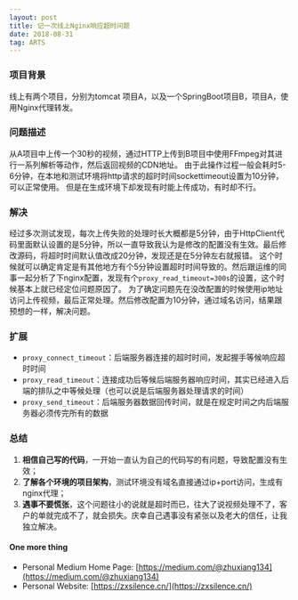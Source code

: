 ```yaml
---
layout: post
title: 记一次线上Nginx响应超时问题
date: 2018-08-31
tag: ARTS
---
```


### 项目背景
线上有两个项目，分别为tomcat 项目A，以及一个SpringBoot项目B，项目A，使用Nginx代理转发。

### 问题描述
从A项目中上传一个30秒的视频，通过HTTP上传到B项目中使用FFmpeg对其进行一系列解析等动作，然后返回视频的CDN地址。
由于此操作过程一般会耗时5-6分钟，在本地和测试环境将http请求的超时时间sockettimeout设置为10分钟，可以正常使用。
但是在生成环境下却发现有时能上传成功，有时却不行。

### 解决
经过多次测试发现，每次上传失败的处理时长大概都是5分钟，由于HttpClient代码里面默认设置的是5分钟，所以一直导致我认为是修改的配置没有生效。最后修改源码，将超时时间默认值改成20分钟，发现还是在5分钟左右就报错。
这个时候就可以确定肯定是有其他地方有个5分钟设置超时时间导致的。然后跟运维的同事一起分析了下nginx配置，发现有个`proxy_read_timeout=300s`的设置，这个时候基本上就已经定位问题原因了。
为了确定问题先在没改配置的时候使用ip地址访问上传视频，最后正常处理。然后修改配置为10分钟，通过域名访问，结果跟预想的一样，解决问题。

### 扩展
- `proxy_connect_timeout`：后端服务器连接的超时时间，发起握手等候响应超时时间
- `proxy_read_timeout`：连接成功后等候后端服务器响应时间，其实已经进入后端的排队之中等候处理（也可以说是后端服务器处理请求的时间）
- `proxy_send_timeout`：后端服务器数据回传时间，就是在规定时间之内后端服务器必须传完所有的数据

### 总结
1. **相信自己写的代码**，一开始一直认为自己的代码写的有问题，导致配置没有生效；
2. **了解各个环境的项目架构**，测试环境没有域名直接通过ip+port访问，生成有nginx代理；
3. **遇事不要慌张**，这个问题往小的说就是超时而已，往大了说视频处理不了，客户的单就完成不了，就会损失。庆幸自己遇事没有紧张以及老大的信任，让我独立解决。

#### One more thing
- Personal Medium Home Page: [https://medium.com/@zhuxiang134](https://medium.com/@zhuxiang134)
- Personal Website: [https://zxsilence.cn/](https://zxsilence.cn/)